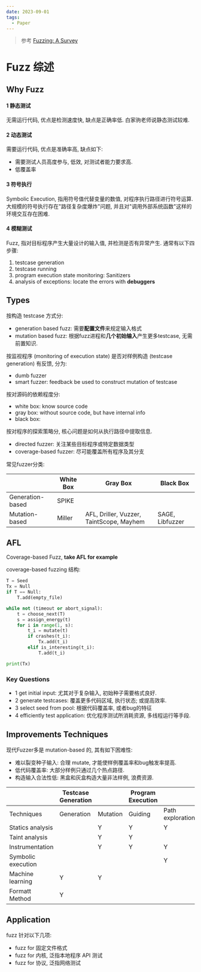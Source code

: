 ```yaml
---
date: 2023-09-01
tags:
  - Paper
---
```

> 参考 [Fuzzing: A Survey](../../../paper/Fuzzing%20a%20survey.pdf)

# Fuzz 综述

## Why Fuzz

#### 1 静态测试 

无需运行代码, 优点是检测速度快, 缺点是正确率低. 白家驹老师说静态测试较难.

#### 2 动态测试

需要运行代码, 优点是准确率高, 缺点如下:
- 需要测试人员高度参与, 低效, 对测试者能力要求高.
- 低覆盖率

#### 3 符号执行

Symbolic Execution, 指用符号值代替变量的数值, 对程序执行路径进行符号运算. 大规模的符号执行存在"路径复杂度爆炸"问题, 并且对"调用外部系统函数"这样的环境交互存在困难.

#### 4 模糊测试

Fuzz, 指对目标程序产生大量设计的输入值, 并检测是否有异常产生. 通常有以下四步骤:
1. testcase generation
2. testcase running
3. program execution state monitoring: Sanitizers
4. analysis of exceptions: locate the errors with **debuggers**

## Types

按构造 testcase 方式分:
- generation based fuzz: 需要**配置文件**来规定输入格式
- mutation based fuzz: 根据fuzz进程和**几个初始输入**产生更多testcase, 无需前置知识.

按监视程序 (monitoring of execution state) 是否对样例构造 (testcase generation) 有反馈, 分为:
- dumb fuzzer
- smart fuzzer: feedback be used to construct mutation of testcase

按对源码的依赖程度分:
- white box: know source code
- gray box: without source code, but have internal info
- black box:

按对程序的探索策略分, 核心问题是如何从执行路径中提取信息.
- directed fuzzer: 关注某些目标程序或特定数据类型
- coverage-based fuzzer: 尽可能覆盖所有程序及其分支  

常见fuzzer分类:  

|                  | White Box | Gray Box                                 | Black Box |
| ---------------- | --------- | ---------------------------------------- | --------- |
| Generation-based | SPIKE     |                                          |           |
| Mutation-based   | Miller    | AFL, Driller, Vuzzer, TaintScope, Mayhem | SAGE, Libfuzzer          |

## AFL

Coverage-based Fuzz, **take AFL for example**

coverage-based fuzzing 结构:

```python
T = Seed
Tx = Null
if T == Null:
	T.add(empty_file)

while not (timeout or abort_signal):
	t = choose_next(T)
	s = assign_energy(t)
	for i in range(1, s):
		t_i = mutate(t)
		if crashes(t_i):
			Tx.add(t_i)
		elif is_interesting(t_i):
			T.add(t_i)

print(Tx)
```

### Key Questions

- 1 get initial input: 尤其对于复杂输入, 初始种子需要格式良好.
- 2 generate testcases: 覆盖更多代码区域, 执行状态; 或提高效率.
- 3 select seed from pool: 根据代码覆盖率, 或者bug的特征
- 4 efficiently test application: 优化程序测试所消耗资源, 多线程运行等手段.

## Improvements Techniques

现代Fuzzer多是 mutation-based 的, 其有如下困难性:
- 难以裂变种子输入: 合理 mutate, 才能使样例覆盖率和bug触发率提高.
- 低代码覆盖率: 大部分样例只通过几个热点路径.
- 构造输入合法性低: 黑盒和灰盒构造大量非法样例, 浪费资源.

|                    | Testcase Generation |          | Program Execution |                  |
| ------------------ | ------------------- | -------- | ----------------- | ---------------- |
| Techniques         | Generation          | Mutation | Guiding           | Path exploration |
| Statics analysis   |                     | Y        | Y                 | Y                |
| Taint analysis     |                     | Y        | Y                 |                  |
| Instrumentation    |                     | Y        | Y                 | Y                |
| Symbolic execution |                     |          |                   | Y                |
| Machine learning   | Y                   | Y        |                   |                  |
| Formatt Method     | Y                    |          |                   |                  |

## Application

fuzz 针对以下几项:
- fuzz for 固定文件格式
- fuzz for 内核, 泛指本地程序 API 测试
- fuzz for 协议, 泛指网络测试

